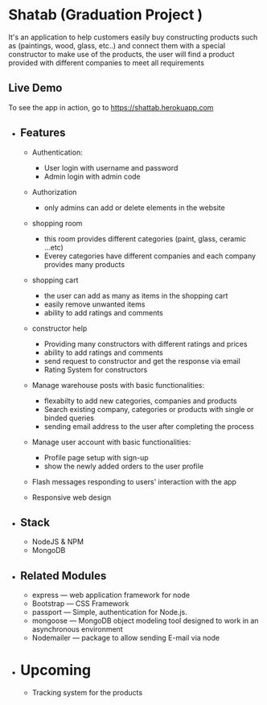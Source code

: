 # Shatab (Graduation Project )
 
It's an application to help customers easily buy constructing products such as (paintings, wood, glass, etc..) and connect them with a special constructor to make use of the products, the user will find a product provided with different companies to meet all requirements 

## Live Demo

 To see the app in action, go to https://shattab.herokuapp.com
 
* ## Features
   * Authentication:
     * User login with username and password
     * Admin login with admin code
   
   * Authorization
      * only admins can add or delete elements in the website

   * shopping room
     * this room provides different categories (paint, glass, ceramic ...etc)
     * Everey categories have different companies and each company provides many products
     
  * shopping cart
     * the user can add as many as items in the shopping cart
     * easily remove unwanted items
     * ability to add ratings and comments
     
  * constructor help
     * Providing many constructors with different ratings and prices
     * ability to add ratings and comments
     * send request to constructor and get the response via email
     * Rating System for constructors
  
  * Manage warehouse posts with basic functionalities:
    * flexabilty to add new categories, companies and products
    * Search existing company, categories or products with single or binded queries
    * sending email address to the user after completing the process

  * Manage user account with basic functionalities:
    * Profile page setup with sign-up
    * show the newly added orders to the user profile
    
  * Flash messages responding to users' interaction with the app

  * Responsive web design

* ## Stack
   * NodeJS & NPM
   * MongoDB
   
* ## Related Modules
   * express — web application framework for node
   * Bootstrap — CSS Framework
   * passport — Simple, authentication for Node.js.
   * mongoose — MongoDB object modeling tool designed to work in an asynchronous environment
   * Nodemailer — package to allow sending E-mail via node

* # Upcoming
  * Tracking system for the products
